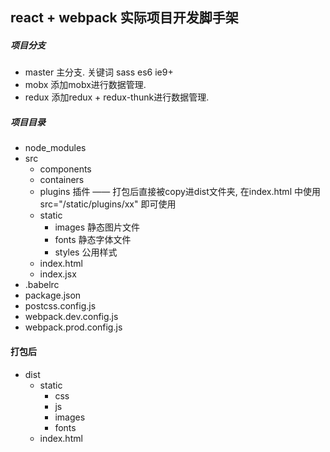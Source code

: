 ## react + webpack 实际项目开发脚手架

##### 项目分支
- master 主分支. 关键词 sass es6 ie9+
- mobx   添加mobx进行数据管理.
- redux 添加redux + redux-thunk进行数据管理.

##### 项目目录
- node_modules
- src
    - components
    - containers
    - plugins   插件 —— 打包后直接被copy进dist文件夹, 在index.html 中使用  src="/static/plugins/xx"  即可使用
    - static    
        - images  静态图片文件
        - fonts   静态字体文件
        - styles  公用样式
    - index.html
    - index.jsx
- .babelrc
- package.json
- postcss.config.js
- webpack.dev.config.js
- webpack.prod.config.js


#### 打包后
- dist
    - static
        - css
        - js
        - images
        - fonts
    - index.html